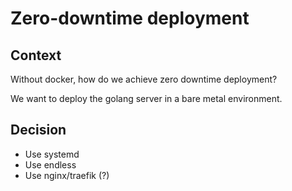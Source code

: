 # Zero-downtime deployment

## Context

Without docker, how do we achieve zero downtime deployment? 

We want to deploy the golang server in a bare metal environment. 


## Decision

- Use systemd
- Use endless
- Use nginx/traefik (?)
